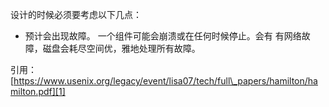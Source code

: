 设计的时候必须要考虑以下几点：
- 预计会出现故障。 一个组件可能会崩溃或在任何时候停止。会有
有网络故障，磁盘会耗尽空间优，雅地处理所有故障。

引用：
[https://www.usenix.org/legacy/event/lisa07/tech/full\_papers/hamilton/hamilton.pdf][1]

[1]:	https://www.usenix.org/legacy/event/lisa07/tech/full_papers/hamilton/hamilton.pdf